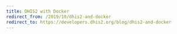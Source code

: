 ```yaml
---
title: DHIS2 with Docker
redirect_from: /2019/10/dhis2-and-docker
redirect_to: https://developers.dhis2.org/blog/dhis2-and-docker
---
```

